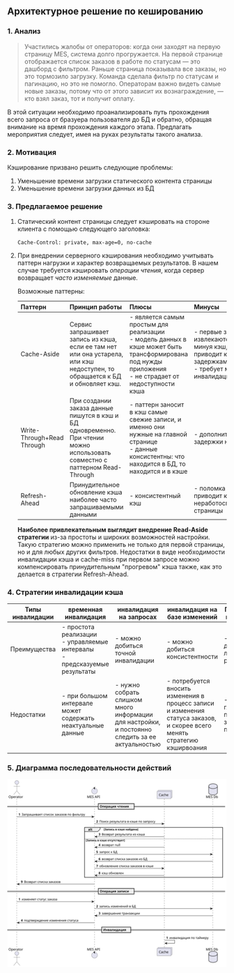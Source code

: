 ## Архитектурное решение по кешированию

### 1. Анализ 

> Участились жалобы от операторов: когда они заходят на первую страницу MES, система долго прогружается. На первой странице отображается список заказов в работе по статусам — это дашборд с фильтром. Раньше страница показывала все заказы, но это тормозило загрузку. Команда сделала фильтр по статусам и пагинацию, но это не помогло. Операторам важно видеть самые новые заказы, потому что от этого зависит их вознаграждение, — кто взял заказ, тот и получит оплату.

В этой ситуации необходимо проанализировать путь прохождения всего запроса от бразуера пользователя до БД и обратно, обращая внимание на время прохождения каждого этапа. Предлагать мероприятия следует, имея на руках результаты такого анализа.


### 2. Мотивация

Кэширование призвано решить следующие проблемы:

1. Уменьшение времени загрузки статического контента страницы 
1. Уменьшение времени загрузки данных из БД


### 3. Предлагаемое решение


1. Статический контент страницы следует кэшировать на стороне клиента с помощью следующего заголовка:

    ```
    Cache-Control: private, max-age=0, no-cache
    ```


1. При внедрении серверного кэширования необходимо учитывать паттерн нагрузки и характер возвращаемых результатов. В нашем случае требуется кэшировать _операции чтения_, когда сервер возвращает _часто изменяемые_ данные. 

    Возможные паттерны:

    | Паттерн                    | Принцип работы                                                                                                                 | Плюсы                                                                                                                                                        | Минусы                                                                                                       |
    | -------------------------- | ------------------------------------------------------------------------------------------------------------------------------ | ------------------------------------------------------------------------------------------------------------------------------------------------------------ | ------------------------------------------------------------------------------------------------------------ |
    | Cache-Aside                | Сервис запрашивает запись из кэша, если ее там нет или она устарела, или кэш недоступен, то обращается к БД и обновляет кэш.   | \- является самым простым для реализации<br>\- модель данных в кэше может быть трансформирована под нужды приложения<br>\- не страдает от недоступности кэша | \- первые запросы извлекаются из БД, минуя кэш, что приводит к задержкам<br>\- требует механизма инвалидации |
    | Write-Through+Read Through | При создании заказа данные пишутся в кэш и БД одновременно.<br>При чтении можно использовать совместно с паттерном Read-Through | \- паттерн заносит в кэш самые свежие записи, и именно они нужные на главной странице<br>\- данные консистентны: что находится в БД, то находится и в кэше   | \- дополнительные задержки на запись                                                                         |
    | Refresh-Ahead              | Принудительное обновление кэша наиболее часто запрашиваемыми данными                                                           | \- консистентный кэш                                                                                                                                         | \- поломка кэша приводит к полной неработоспособности страницы                                               |


    **Наиболее привлекательным выглядит внедрение Read-Aside стратегии** из-за простоты и широких возможностей настройки. Такую стратегию можно применить не только для первой страницы, но и для любых других фильтров. Недостатки в виде необходимости инвалидации кэша и cache-miss при первом запросе можно компенсировать принудительным "прогревом" кэша также, как это делается в стратегии Refresh-Ahead. 
    
### 4. Стратегии инвалидации кэша

| Типы инвалидации | временная инвалидация                                                             | инвалидация на запросах                                                                          | инвалидация на базе изменений                                                                                              | Программная инвалидация                                | Инвалидация по ключу                                 |
| ---------------- | --------------------------------------------------------------------------------- | ------------------------------------------------------------------------------------------------ | -------------------------------------------------------------------------------------------------------------------------- | ------------------------------------------------------ | ---------------------------------------------------- |
| Преимущества     | \- простота реализации<br>\- управляемые интервалы<br>\- предсказуемые результаты | \- можно добиться точной инвалидации                                                             | \- можно добиться консистентности                                                                                          | \- можно добиться любых результатов                    | \- точечная инвалидация каждого неактуального заказа |
| Недостатки       | \- при большом интервале может содержать неактуальные данные                      | \- нужно собрать слишком много информации для настройки, и постоянно следить за ее актуальностью | \- потребуется вносить изменения в процесс записи и изменения статуса заказов, и скорее всего менять стратегию кэширвоания | \- требуется глубокое понимание запросов пользователей | \- сложности в реализции                             |


### 5. Диаграмма последовательности действий

![sequence diagram](./sequence-diagram.svg)
